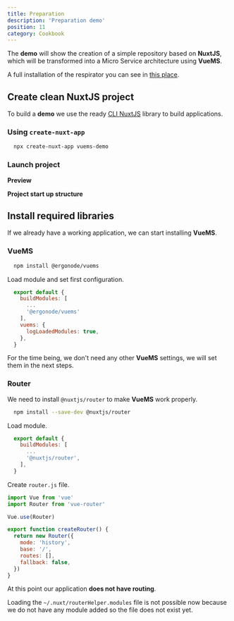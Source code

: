```yaml
---
title: Preparation
description: 'Preparation demo'
position: 11
category: Cookbook
---
```


The **demo** will show the creation of a simple repository based on **NuxtJS**,
which will be transformed into a Micro Service architecture using **VueMS**.

<alert type="info">
  A full installation of the respirator you can see in <a href="https://github.com/ergonode/vuems-demo" target="_blank">this place</a>.
</alert>


## Create clean NuxtJS project

To build a **demo** we use the ready [CLI NuxtJS][nuxt-cli] library to build applications.


### Using `create-nuxt-app`

```bash
  npx create-nuxt-app vuems-demo
```

<article-video src="video/nuxt-install-process.mp4"></article-video>

### Launch project


<article-video src="video/nuxt-server-start.mp4"></article-video>

**Preview**
<article-image src="demo/image/demo-start.png" alt="Start demo" />

**Project start up structure**
<p align="center">
      <article-image src="demo/image/demo-structure-init.png" alt="Init directory structure"/>
</p>

## Install required libraries

If we already have a working application, we can start installing **VueMS**.

### VueMS

```bash
  npm install @ergonode/vuems
```

Load module and set first configuration.

```javascript [nuxt.config.js]
  export default {
    buildModules: [
      ...
      '@ergonode/vuems'
    ],
    vuems: {
      logLoadedModules: true,
    },
  }
```
<alert type="info">
  For the time being, we don't need any other <b>VueMS</b> settings, we will set them in the next steps.
</alert>


### Router

We need to install `@nuxtjs/router` to make **VueMS** work properly.


```bash
  npm install --save-dev @nuxtjs/router
```

Load module.

```javascript [nuxt.config.js]
  export default {
    buildModules: [
      ...
      '@nuxtjs/router',
    ],
  }
```

Create `router.js` file.

```javascript [router.js]
import Vue from 'vue'
import Router from 'vue-router'

Vue.use(Router)

export function createRouter() {
  return new Router({
    mode: 'history',
    base: '/',
    routes: [],
    fallback: false,
  })
}
```

<alert type="warning">
  At this point our application <b>does not have routing</b>.

  Loading the <code>~/.nuxt/routerHelper.modules</code> file is not possible now because we do not have any module added so the file does not exist yet.
</alert>


[nuxt-cli]: https://nuxtjs.org/docs/2.x/get-started/installation

